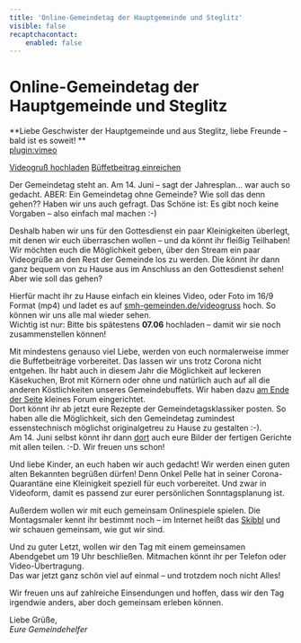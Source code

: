 ```yaml
---
title: 'Online-Gemeindetag der Hauptgemeinde und Steglitz'
visible: false
recaptchacontact:
    enabled: false
---
```


# Online-Gemeindetag der Hauptgemeinde und Steglitz

**Liebe Geschwister der Hauptgemeinde und aus Steglitz, liebe Freunde – bald ist es soweit! **  
[plugin:vimeo](https://vimeo.com/422968086)  

<a href="https://smh-gemeinden.de/videogruss" target="blank" class="event-button">Videogruß hochladen</a> <a href="/gemeindetag#buffetbeitrag" class="event-button">Büffetbeitrag einreichen</a>

Der Gemeindetag steht an. Am 14. Juni – sagt der Jahresplan... war auch so gedacht. ABER: Ein Gemeindetag ohne Gemeinde? Wie soll das denn gehen?? Haben wir uns auch gefragt. Das Schöne ist: Es gibt noch keine Vorgaben – also einfach mal machen :-)   
   
Deshalb haben wir uns für den Gottesdienst ein paar Kleinigkeiten überlegt, mit denen wir euch überraschen wollen – und da könnt ihr fleißig Teilhaben! Wir möchten euch die Möglichkeit geben, über den Stream ein paar Videogrüße an den Rest der Gemeinde los zu werden. Die könnt ihr dann ganz bequem von zu Hause aus im Anschluss an den Gottesdienst sehen! Aber wie soll das gehen?   
   
Hierfür macht ihr zu Hause einfach ein kleines Video, oder Foto im 16/9 Format (mp4) und ladet es auf [smh-gemeinden.de/videogruss](https://smh-gemeinden.de/videogruss?target=blank) hoch. So können wir uns alle mal wieder sehen.   
Wichtig ist nur: Bitte bis spätestens **07.06** hochladen – damit wir sie noch zusammenstellen können!   
   
Mit mindestens genauso viel Liebe, werden von euch normalerweise immer die Buffetbeiträge vorbereitet. Das lassen wir uns trotz Corona nicht entgehen. Ihr habt auch in diesem Jahr die Möglichkeit auf leckeren Käsekuchen, Brot mit Körnern oder ohne und natürlich auch auf all die anderen Köstlichkeiten unseres Gemeindebuffets. Wir haben dazu [am Ende der Seite](/gemeindetag#buffetbeitrag) kleines Forum eingerichtet.   
Dort könnt ihr ab jetzt eure Rezepte der Gemeindetagsklassiker posten. So haben alle die Möglichkeit, sich den Gemeindetag zumindest essenstechnisch möglichst originalgetreu zu Hause zu gestalten :-).   
Am 14. Juni selbst könnt ihr dann [dort](/gemeindetag#buffetbeitrag) auch eure Bilder der fertigen Gerichte mit allen teilen. :-D. Wir freuen uns schon!   
   
Und liebe Kinder, an euch haben wir auch gedacht! Wir werden einen guten alten Bekannten begrüßen dürfen! Denn Onkel Pelle hat in seiner Corona-Quarantäne eine Kleinigkeit speziell für euch vorbereitet. Und zwar in Videoform, damit es passend zur eurer persönlichen Sonntagsplanung ist.   
   
Außerdem wollen wir mit euch gemeinsam Onlinespiele spielen. Die Montagsmaler kennt ihr bestimmt noch – im Internet heißt das [Skibbl](https://skribbl.io/) und wir schauen gemeinsam, wie gut wir sind.   
   
Und zu guter Letzt, wollen wir den Tag mit einem gemeinsamen Abendgebet um 19 Uhr beschließen. Mitmachen könnt ihr per Telefon oder Video-Übertragung.   
Das war jetzt ganz schön viel auf einmal – und trotzdem noch nicht Alles!   
   
Wir freuen uns auf zahlreiche Einsendungen und hoffen, dass wir den Tag irgendwie anders, aber doch gemeinsam erleben können.   
   
Liebe Grüße,   
_Eure Gemeindehelfer_
